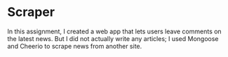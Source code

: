 # Scraper

In this assignment, I created a web app that lets users leave comments on the latest news. But I did not actually write any articles;
I used Mongoose and Cheerio to scrape news from another site.
